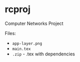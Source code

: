 # rcproj
Computer Networks Project

Files:
+ `app-layer.png`
+ `main.tex`
+ `.zip` - .tex with dependencies
